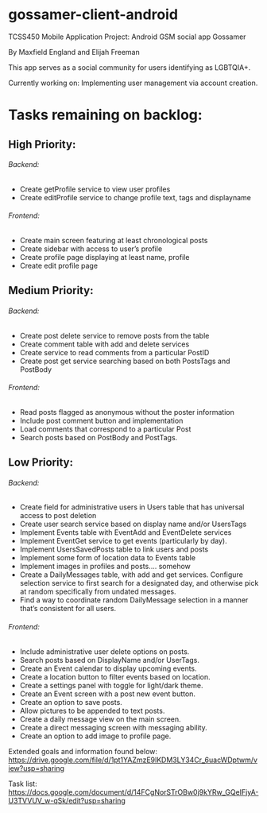 # gossamer-client-android
TCSS450 Mobile Application Project: Android GSM social app Gossamer

By Maxfield England and Elijah Freeman

This app serves as a social community for users identifying as LGBTQIA+.

Currently working on: 
Implementing user management via account creation.


# Tasks remaining on backlog:

## High Priority:

###### Backend:
* Create getProfile service to view user profiles
* Create editProfile service to change profile text, tags and displayname

###### Frontend:

* Create main screen featuring at least chronological posts
* Create sidebar with access to user’s profile
* Create profile page displaying at least name, profile
* Create edit profile page 


## Medium Priority:
###### Backend:
* Create post delete service to remove posts from the table
* Create comment table with add and delete services
* Create service to read comments from a particular PostID
* Create post get service searching based on both PostsTags and PostBody

###### Frontend:
* Read posts flagged as anonymous without the poster information
* Include post comment button and implementation
* Load comments that correspond to a particular Post
* Search posts based on PostBody and PostTags. 


## Low Priority:
###### Backend:
* Create field for administrative users in Users table that has universal access to post deletion
* Create user search service based on display name and/or UsersTags
* Implement Events table with EventAdd and EventDelete services
* Implement EventGet service to get events (particularly by day).
* Implement UsersSavedPosts table to link users and posts
* Implement some form of location data to Events table
* Implement images in profiles and posts…. somehow
* Create a DailyMessages table, with add and get services. Configure selection service to first search for a designated day, and otherwise pick at random specifically from undated messages.
* Find a way to coordinate random DailyMessage selection in a manner that’s consistent for all users.

###### Frontend:
* Include administrative user delete options on posts. 
* Search posts based on DisplayName and/or UserTags.
* Create an Event calendar to display upcoming events. 
* Create a location button to filter events based on location. 
* Create a settings panel with toggle for light/dark theme. 
* Create an Event screen with a post new event button. 
* Create an option to save posts. 
* Allow pictures to be appended to text posts. 
* Create a daily message view on the main screen. 
* Create a direct messaging screen with messaging ability. 
* Create an option to add image to profile page. 

Extended goals and information found below:
https://drive.google.com/file/d/1pt1YAZmzE9lKDM3LY34Cr_6uacWDptwm/view?usp=sharing

Task list:
https://docs.google.com/document/d/14FCgNorSTrOBw0j9kYRw_GQeIFjyA-U3TVVUV_w-qSk/edit?usp=sharing
